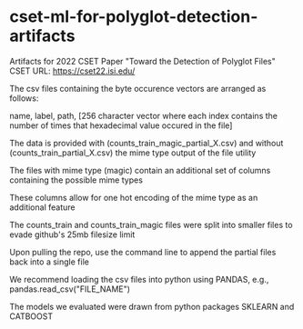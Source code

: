 # cset-ml-for-polyglot-detection-artifacts
Artifacts for 2022 CSET Paper "Toward the Detection of Polyglot Files"
CSET URL: https://cset22.isi.edu/

The csv files containing the byte occurence vectors are arranged as follows:

name, label, path, [256 character vector where each index contains the number of times that hexadecimal value occured in the file]

The data is provided with (counts_train_magic_partial_X.csv) and without (counts_train_partial_X.csv) the mime type output of the file utility

The files with mime type (magic) contain an additional set of columns containing the possible mime types

These columns allow for one hot encoding of the mime type as an additional feature

The counts_train and counts_train_magic files were split into smaller files to evade github's 25mb filesize limit

Upon pulling the repo, use the command line to append the partial files back into a single file

We recommend loading the csv files into python using PANDAS, e.g., pandas.read_csv("FILE_NAME")

The models we evaluated were drawn from python packages SKLEARN and CATBOOST

